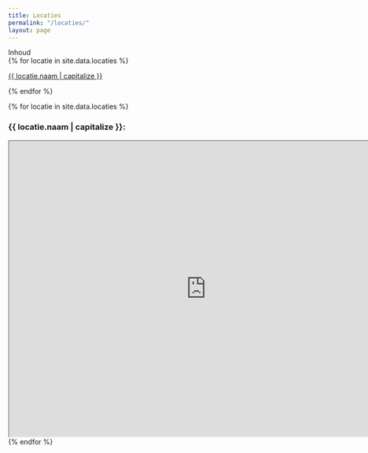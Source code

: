 ```yaml
---
title: Locaties
permalink: "/locaties/"
layout: page
---
```


<div class="inhoud">
<div class="kopje">Inhoud</div>
{% for locatie in site.data.locaties %}
<p><a href="#{{ locatie.naam }}">{{ locatie.naam | capitalize }}</a></p>
{% endfor %}
</div>

{% for locatie in site.data.locaties %}
<h3><span id="{{ locatie.naam }}">{{ locatie.naam | capitalize }}:</span></h3>
<iframe height="600px" width="800px" src="https://www.google.com/maps/embed/v1/place?key=AIzaSyBK0TuDzO86O8ZNN-f6-M9So5EE0ZXKJ5g&q={{locatie.maps}}">
</iframe>
{% endfor %}
